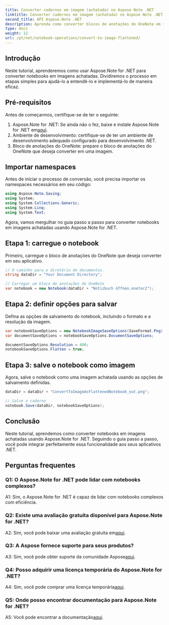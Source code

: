 ```yaml
---
title: Converter cadernos em imagem (achatada) no Aspose Note .NET
linktitle: Converter cadernos em imagem (achatada) no Aspose Note .NET
second_title: API Aspose.Note .NET
description: Aprenda como converter blocos de anotações do OneNote em imagens niveladas usando Aspose.Note para .NET. Guia passo a passo para integração perfeita.
type: docs
weight: 12
url: /pt/net/notebook-operations/convert-to-image-flattened/
---
```

## Introdução

Neste tutorial, aprenderemos como usar Aspose.Note for .NET para converter notebooks em imagens achatadas. Dividiremos o processo em etapas simples para ajudá-lo a entendê-lo e implementá-lo de maneira eficaz.

## Pré-requisitos

Antes de começarmos, certifique-se de ter o seguinte:

1.  Aspose.Note for .NET: Se ainda não o fez, baixe e instale Aspose.Note for .NET em[aqui](https://releases.aspose.com/note/net/).
2. Ambiente de desenvolvimento: certifique-se de ter um ambiente de desenvolvimento adequado configurado para desenvolvimento .NET.
3. Bloco de anotações do OneNote: prepare o bloco de anotações do OneNote que deseja converter em uma imagem.

## Importar namespaces

Antes de iniciar o processo de conversão, você precisa importar os namespaces necessários em seu código:

```csharp
using Aspose.Note.Saving;
using System;
using System.Collections.Generic;
using System.Linq;
using System.Text;
```

Agora, vamos mergulhar no guia passo a passo para converter notebooks em imagens achatadas usando Aspose.Note for .NET.

## Etapa 1: carregue o notebook

Primeiro, carregue o bloco de anotações do OneNote que deseja converter em seu aplicativo.

```csharp
// O caminho para o diretório de documentos.
string dataDir = "Your Document Directory";

// Carregar um bloco de anotações do OneNote
var notebook = new Notebook(dataDir + "Notizbuch öffnen.onetoc2");
```

## Etapa 2: definir opções para salvar

Defina as opções de salvamento do notebook, incluindo o formato e a resolução da imagem.

```csharp
var notebookSaveOptions = new NotebookImageSaveOptions(SaveFormat.Png);
var documentSaveOptions = notebookSaveOptions.DocumentSaveOptions;

documentSaveOptions.Resolution = 400;
notebookSaveOptions.Flatten = true;
```

## Etapa 3: salve o notebook como imagem

Agora, salve o notebook como uma imagem achatada usando as opções de salvamento definidas.

```csharp
dataDir = dataDir + "ConvertToImageAsFlattenedNotebook_out.png";

// Salve o caderno
notebook.Save(dataDir, notebookSaveOptions);
```

## Conclusão

Neste tutorial, aprendemos como converter notebooks em imagens achatadas usando Aspose.Note for .NET. Seguindo o guia passo a passo, você pode integrar perfeitamente essa funcionalidade aos seus aplicativos .NET.

## Perguntas frequentes

### Q1: O Aspose.Note for .NET pode lidar com notebooks complexos?

A1: Sim, o Aspose.Note for .NET é capaz de lidar com notebooks complexos com eficiência.

### Q2: Existe uma avaliação gratuita disponível para Aspose.Note for .NET?

 A2: Sim, você pode baixar uma avaliação gratuita em[aqui](https://releases.aspose.com/).

### Q3: A Aspose fornece suporte para seus produtos?

 A3: Sim, você pode obter suporte da comunidade Aspose[aqui](https://forum.aspose.com/c/note/28).

### Q4: Posso adquirir uma licença temporária do Aspose.Note for .NET?

 A4: Sim, você pode comprar uma licença temporária[aqui](https://purchase.aspose.com/temporary-license/).

### Q5: Onde posso encontrar documentação para Aspose.Note for .NET?

 A5: Você pode encontrar a documentação[aqui](https://reference.aspose.com/note/net/).